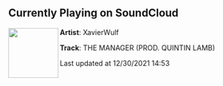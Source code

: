 ## Currently Playing on SoundCloud

[<img align="left" width="100" src="https://i1.sndcdn.com/artworks-CGC33QnKwL3DS7zE-WarGPA-t500x500.jpg">](https://soundcloud.com/xavierwulf/the-manager-prod-quintin-lamb?in=xavierwulf/sets/garage-punk-ep)

**Artist**: XavierWulf 

**Track**: THE MANAGER (PROD. QUINTIN LAMB)

Last updated at 12/30/2021 14:53
